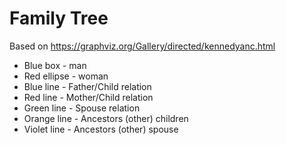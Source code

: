 # Family Tree

Based on https://graphviz.org/Gallery/directed/kennedyanc.html 

* Blue box - man
* Red ellipse - woman
* Blue line - Father/Child relation
* Red line - Mother/Child relation
* Green line - Spouse relation
* Orange line - Ancestors (other) children
* Violet line - Ancestors (other) spouse 
